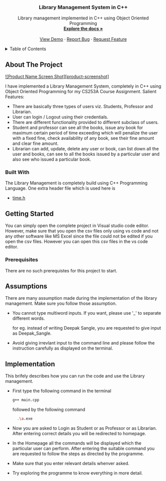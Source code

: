 <div id="top"></div>

<br />
<div align="center">

  <h3 align="center">Library Management System in C++</h3>

  <p align="center">
    Library management implemented in C++ using Object Oriented Programming
    <br />
    <a href="https://github.com/Deepak-Sangle/Library-Management-System-in-C-"><strong>Explore the docs »</strong></a>
    <br />
    <br />
    <a href="https://github.com/Deepak-Sangle/Library-Management-System-in-C-">View Demo</a>
    ·
    <a href="https://github.com/Deepak-Sangle/Library-Management-System-in-C-/issues">Report Bug</a>
    ·
    <a href="https://github.com/Deepak-Sangle/Library-Management-System-in-C-/issues">Request Feature</a>
  </p>
</div>



<!-- TABLE OF CONTENTS -->
<details>
  <summary>Table of Contents</summary>
  <ol>
    <li>
      <a href="#about-the-project">About The Project</a>
      <ul>
        <li><a href="#built-with">Built With</a></li>
      </ul>
    </li>
    <li>
      <a href="#getting-started">Getting Started</a>
      <ul>
        <li><a href="#prerequisites">Prerequisites</a></li>
      </ul>
    </li>
    <li><a href="#assumptions">Assumptions</a></li>
    <li><a href="#implementation">Implementations</a></li>
    <li><a href="#acknowledgments">Acknowledgments</a></li>
  </ol>
</details>



<!-- ABOUT THE PROJECT -->
## About The Project

[![Product Name Screen Shot][product-screenshot]](https://example.com)

I have implemented a Library Management System, completely in C++ using Object Oriented Programming for my CS253A Course Assignment.
Salient Features:
* There are basically three types of users viz. Students, Professor and Librarian.
* User can login / Logout using their credentials.
* There are different functionality provided to different subclass of users.
* Student and professor can see all the books, issue any book for maximum certain period of time exceeding which will penalize the user with a fixed fine, check availability of any book, see their fine amount and clear fine amount.
* Librarian can add, update, delete any user or book, can list down all the user and books, can see to all the books issued by a particular user and also see who issued a particular book.

### Built With

The Library Management is completely build using C++ Programming Language. One extra header file which is used here is 
* [time.h](https://www.geeksforgeeks.org/time-h-header-file-in-c-with-examples/)

<!-- GETTING STARTED -->
## Getting Started

You can simply open the complete project in Visual studio code editor. However, make sure that you open the csv files only using vs code and not any other software like MS Excel since the file could not be edited if you open the csv files. However you can open this csv files in the vs code editor. 

### Prerequisites

There are no such prerequistes for this project to start.

## Assumptions

There are many assumption made during the implementation of the library management. Make sure you follow those assumption.

* You cannot type multiword inputs. If you want, please use '_' to separate different words. 
  
  for eg. instead of writing Deepak Sangle, you are requested to give input as Deepak_Sangle.

* Avoid giving irrevlant input to the command line and please follow the instruction carefully as displayed on the terminal.


## Implementation

This brifely describes how you can run the code and use the Library management.

* First type the following command in the terminal 

  ```sh
  g++ main.cpp
  ```
  followed by the following command

  ```sh
    .\a.exe
  ```
* Now you are asked to Login as Student or as Professor or as Librarian. After entering correct details you will be redirected to homepage.
* In the Homepage all the commands will be displayed which the particular user can perform. After entering the suitable command you are requested to follow the steps as directed by the programme. 
* Make sure that you enter relevant details whenver asked. 
* Try exploring the programme to know everything in more detail.

